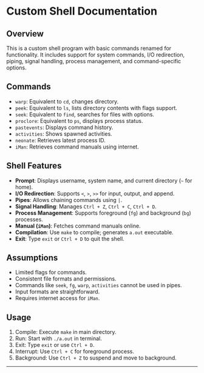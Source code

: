 # Custom Shell Documentation

## Overview

This is a custom shell program with basic commands renamed for functionality. It includes support for system commands, I/O redirection, piping, signal handling, process management, and command-specific options.

## Commands

- `warp`: Equivalent to `cd`, changes directory.
- `peek`: Equivalent to `ls`, lists directory contents with flags support.
- `seek`: Equivalent to `find`, searches for files with options.
- `proclore`: Equivalent to `ps`, displays process status.
- `pastevents`: Displays command history.
- `activities`: Shows spawned activities.
- `neonate`: Retrieves latest process ID.
- `iMan`: Retrieves command manuals using internet.

## Shell Features

- **Prompt**: Displays username, system name, and current directory (`~` for home).
- **I/O Redirection**: Supports `<`, `>`, `>>` for input, output, and append.
- **Pipes**: Allows chaining commands using `|`.
- **Signal Handling**: Manages `Ctrl + Z`, `Ctrl + C`, `Ctrl + D`.
- **Process Management**: Supports foreground (`fg`) and background (`bg`) processes.
- **Manual (`iMan`)**: Fetches command manuals online.
- **Compilation**: Use `make` to compile; generates `a.out` executable.
- **Exit**: Type `exit` or `Ctrl + D` to quit the shell.

## Assumptions

- Limited flags for commands.
- Consistent file formats and permissions.
- Commands like `seek`, `fg`, `warp`, `activities` cannot be used in pipes.
- Input formats are straightforward.
- Requires internet access for `iMan`.

## Usage

1. Compile: Execute `make` in main directory.
2. Run: Start with `./a.out` in terminal.
3. Exit: Type `exit` or use `Ctrl + D`.
4. Interrupt: Use `Ctrl + C` for foreground process.
5. Background: Use `Ctrl + Z` to suspend and move to background.

---

